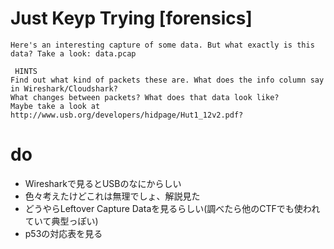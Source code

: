 # Just Keyp Trying [forensics]
```
Here's an interesting capture of some data. But what exactly is this data? Take a look: data.pcap

 HINTS
Find out what kind of packets these are. What does the info column say in Wireshark/Cloudshark?
What changes between packets? What does that data look like?
Maybe take a look at http://www.usb.org/developers/hidpage/Hut1_12v2.pdf?
```

# do
- Wiresharkで見るとUSBのなにからしい
- 色々考えたけどこれは無理でしょ、解説見た
- どうやらLeftover Capture Dataを見るらしい(調べたら他のCTFでも使われていて典型っぽい)
- p53の対応表を見る
